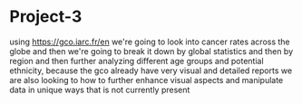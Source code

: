 # Project-3
using https://gco.iarc.fr/en we're going to look into cancer rates across the globe and then we're going to break it down by global statistics and then by region and then further analyzing different age groups and potential ethnicity, because the gco already have very visual and detailed reports we are also looking to how to further enhance visual aspects and manipulate data in unique ways that is not currently present

